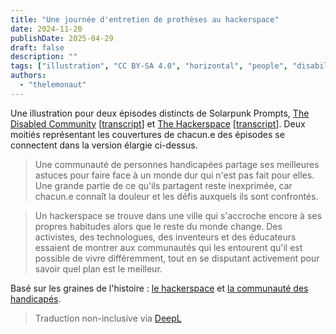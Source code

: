 ```yaml
---
title: "Une journée d'entretien de prothèses au hackerspace"
date: 2024-11-20
publishDate: 2025-04-29
draft: false
description: ""
tags: ["illustration", "CC BY-SA 4.0", "horizontal", "people", "disability", "technology", "library", "economy", "cooperation"]
authors:
  - "thelemonaut"
---
```


Une illustration pour deux épisodes distincts de Solarpunk Prompts, [The Disabled Community](https://podcast.tomasino.org/@SolarpunkPrompts/episodes/the-disabled-community) [[transcript](https://wiki.tomasino.org/writing/Solarpunk-Prompts---The-Disabled-Community)] et [The Hackerspace](https://podcast.tomasino.org/@SolarpunkPrompts/episodes/the-hackerspace) [[transcript](https://wiki.tomasino.org/writing/Solarpunk-Prompts---The-Hackerspace)]. Deux moitiés représentant les couvertures de chacun.e des épisodes se connectent dans la version élargie ci-dessus.

> Une communauté de personnes handicapées partage ses meilleures astuces pour faire face à un monde dur qui n'est pas fait pour elles. Une grande partie de ce qu'ils partagent reste inexprimée, car chacun.e connaît la douleur et les défis auxquels ils sont confrontés.

> Un hackerspace se trouve dans une ville qui s'accroche encore à ses propres habitudes alors que le reste du monde change. Des activistes, des technologues, des inventeurs et des éducateurs essaient de montrer aux communautés qui les entourent qu'il est possible de vivre différemment, tout en se disputant activement pour savoir quel plan est le meilleur.

Basé sur les graines de l'histoire : [le hackerspace](/fr/seeds/le-hackerspace) et [la communauté des handicapés](/fr/seeds/la-communauté-des-handicapés).


> Traduction non-inclusive via [DeepL](https://www.deepl.com/translator)

